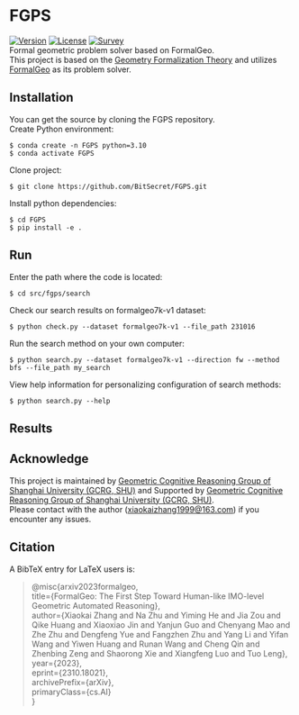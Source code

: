 # FGPS

[![Version](https://img.shields.io/badge/Version-1.0-brightgreen)](https://github.com/BitSecret/FGPS)
[![License](https://img.shields.io/badge/License-MIT-green)](https://opensource.org/licenses/MIT)
[![Survey](https://img.shields.io/badge/Survey-FormalGeo-blue)](https://github.com/FormalGeo/FormalGeo)  
Formal geometric problem solver based on FormalGeo.  
This project is based on the [Geometry Formalization Theory](https://arxiv.org/abs/2310.18021) and
utilizes [FormalGeo](https://github.com/FormalGeo/FormalGeo) as its problem solver.

## Installation

You can get the source by cloning the FGPS repository.   
Create Python environment:

	$ conda create -n FGPS python=3.10
	$ conda activate FGPS

Clone project:

    $ git clone https://github.com/BitSecret/FGPS.git

Install python dependencies:

    $ cd FGPS
    $ pip install -e .

## Run

Enter the path where the code is located:

    $ cd src/fgps/search

Check our search results on formalgeo7k-v1 dataset:

    $ python check.py --dataset formalgeo7k-v1 --file_path 231016

Run the search method on your own computer:

    $ python search.py --dataset formalgeo7k-v1 --direction fw --method bfs --file_path my_search

View help information for personalizing configuration of search methods:

    $ python search.py --help

## Results

## Acknowledge

This project is maintained by
[Geometric Cognitive Reasoning Group of Shanghai University (GCRG, SHU)](https://euclidesprobationem.github.io/)
and Supported by
[Geometric Cognitive Reasoning Group of Shanghai University (GCRG, SHU)](https://euclidesprobationem.github.io/).  
Please contact with the author (xiaokaizhang1999@163.com) if you encounter any issues.

## Citation

A BibTeX entry for LaTeX users is:
> @misc{arxiv2023formalgeo,  
> title={FormalGeo: The First Step Toward Human-like IMO-level Geometric Automated Reasoning},  
> author={Xiaokai Zhang and Na Zhu and Yiming He and Jia Zou and Qike Huang and Xiaoxiao Jin and Yanjun Guo and Chenyang
> Mao and Zhe Zhu and Dengfeng Yue and Fangzhen Zhu and Yang Li and Yifan Wang and Yiwen Huang and Runan Wang and Cheng
> Qin and Zhenbing Zeng and Shaorong Xie and Xiangfeng Luo and Tuo Leng},  
> year={2023},  
> eprint={2310.18021},  
> archivePrefix={arXiv},  
> primaryClass={cs.AI}  
> }
